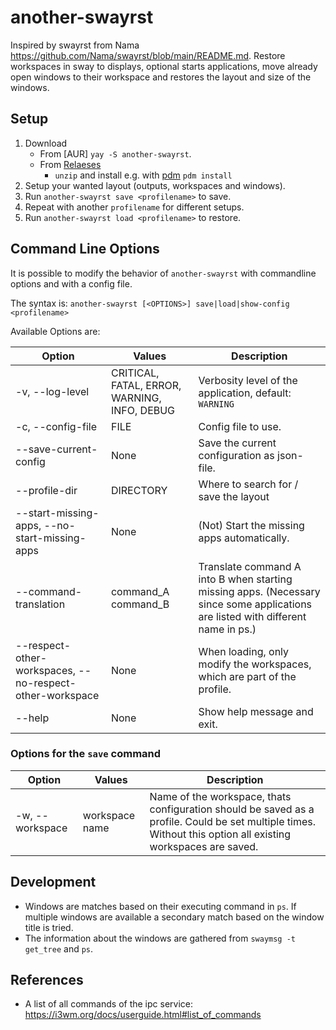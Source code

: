 # another-swayrst

Inspired by swayrst from Nama <https://github.com/Nama/swayrst/blob/main/README.md>.
Restore workspaces in sway to displays, optional starts applications, move already open windows to their workspace and restores the layout and size of the windows.

## Setup

1. Download
    * From [AUR] `yay -S another-swayrst`.
    * From [Relaeses](https://github.com/afaul/another-swayrst/releases)
        * `unzip` and install e.g. with [pdm](https://pdm-project.org/latest/) `pdm install`
1. Setup your wanted layout (outputs, workspaces and windows).
1. Run `another-swayrst save <profilename>` to save.
1. Repeat with another `profilename` for different setups.
1. Run `another-swayrst load <profilename>` to restore.

## Command Line Options

It is possible to modify the behavior of `another-swayrst` with commandline options and with a config file.

The syntax is: `another-swayrst [<OPTIONS>] save|load|show-config <profilename>`

Available Options are:

| Option | Values | Description |
| --- | --- | --- |
| -v, --log-level | CRITICAL, FATAL, ERROR, WARNING, INFO, DEBUG | Verbosity level of the application, default: `WARNING` |
| -c, --config-file | FILE | Config file to use. |
| --save-current-config | None | Save the current configuration as json-file. |
| --profile-dir | DIRECTORY | Where to search for / save the layout |
| --start-missing-apps, --no-start-missing-apps | None |  (Not) Start the missing apps automatically. |
| --command-translation | command_A command_B | Translate command A into B when  starting missing apps. (Necessary since some applications are listed with different name in ps.) |
| --respect-other-workspaces, --no-respect-other-workspace | None | When loading, only modify the workspaces, which are part of the profile. |
| --help | None | Show help message and exit. |

### Options for the `save` command

| Option | Values | Description |
| --- | --- | --- |
| -w, --workspace | workspace name | Name of the workspace, thats configuration should be saved as a profile. Could be set multiple times. Without this option all existing workspaces are saved. |

## Development

* Windows are matches based on their executing command in `ps`. If multiple windows are available a secondary match based on the window title is tried.
* The information about the windows are gathered from `swaymsg -t get_tree` and `ps`.

## References

* A list of all commands of the ipc service: <https://i3wm.org/docs/userguide.html#list_of_commands>
